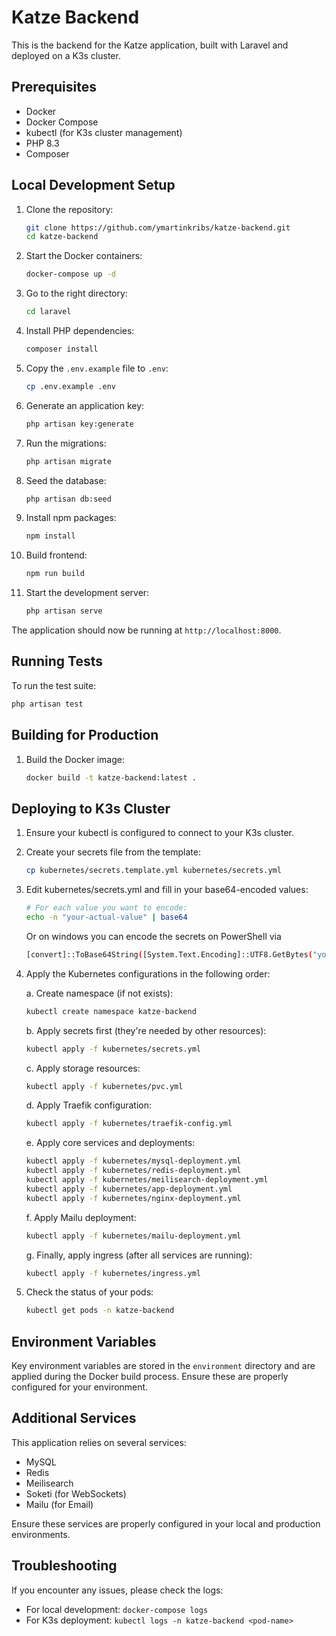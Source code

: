 # Katze Backend

This is the backend for the Katze application, built with Laravel and deployed on a K3s cluster.

## Prerequisites

- Docker
- Docker Compose
- kubectl (for K3s cluster management)
- PHP 8.3
- Composer

## Local Development Setup

1. Clone the repository:
    
    ```bash
   git clone https://github.com/ymartinkribs/katze-backend.git
   cd katze-backend
    ```
2. Start the Docker containers:

    ```bash
    docker-compose up -d
    ```
3. Go to the right directory:

    ```bash
    cd laravel
    ```
   
4. Install PHP dependencies:

    ```bash
    composer install
    ```
   
5. Copy the `.env.example` file to `.env`:

    ```bash
    cp .env.example .env
    ```
   
6. Generate an application key:

    ```bash
    php artisan key:generate
    ```
   
7. Run the migrations:

    ```bash
    php artisan migrate
    ```
8. Seed the database:

    ```bash
    php artisan db:seed
    ```

9. Install npm packages:

    ```bash
    npm install
    ```

10. Build frontend:

    ```bash
    npm run build
    ```

11. Start the development server:

    ```bash
    php artisan serve
    ```

The application should now be running at `http://localhost:8000`.

## Running Tests

To run the test suite:

```bash
php artisan test
```

## Building for Production

1. Build the Docker image:

    ```bash
    docker build -t katze-backend:latest .
    ```
## Deploying to K3s Cluster

1. Ensure your kubectl is configured to connect to your K3s cluster.

2. Create your secrets file from the template:
    ```bash
    cp kubernetes/secrets.template.yml kubernetes/secrets.yml
    ```

3. Edit kubernetes/secrets.yml and fill in your base64-encoded values:
    ```bash
    # For each value you want to encode:
    echo -n "your-actual-value" | base64
    ```
    Or on windows you can encode the secrets on PowerShell via
    ```bash
    [convert]::ToBase64String([System.Text.Encoding]::UTF8.GetBytes("your-actual-value"))
    ```

4. Apply the Kubernetes configurations in the following order:

    a. Create namespace (if not exists):
    ```bash
    kubectl create namespace katze-backend
    ```

    b. Apply secrets first (they're needed by other resources):
    ```bash
    kubectl apply -f kubernetes/secrets.yml
    ```

    c. Apply storage resources:
    ```bash
    kubectl apply -f kubernetes/pvc.yml
    ```

    d. Apply Traefik configuration:
    ```bash
    kubectl apply -f kubernetes/traefik-config.yml
    ```

    e. Apply core services and deployments:
    ```bash
    kubectl apply -f kubernetes/mysql-deployment.yml
    kubectl apply -f kubernetes/redis-deployment.yml
    kubectl apply -f kubernetes/meilisearch-deployment.yml
    kubectl apply -f kubernetes/app-deployment.yml
    kubectl apply -f kubernetes/nginx-deployment.yml
    ```

    f. Apply Mailu deployment:
    ```bash
    kubectl apply -f kubernetes/mailu-deployment.yml
    ```

    g. Finally, apply ingress (after all services are running):
    ```bash
    kubectl apply -f kubernetes/ingress.yml
    ```

5. Check the status of your pods:
    ```bash
    kubectl get pods -n katze-backend
    ```

## Environment Variables

Key environment variables are stored in the `environment` directory and are applied during the Docker build process. Ensure these are properly configured for your environment.

## Additional Services

This application relies on several services:

- MySQL
- Redis
- Meilisearch
- Soketi (for WebSockets)
- Mailu (for Email)

Ensure these services are properly configured in your local and production environments.

## Troubleshooting

If you encounter any issues, please check the logs:

- For local development: `docker-compose logs`
- For K3s deployment: `kubectl logs -n katze-backend <pod-name>`
